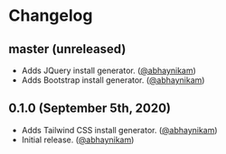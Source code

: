 # Changelog

## master (unreleased)
* Adds JQuery install generator. ([@abhaynikam][])
* Adds Bootstrap install generator. ([@abhaynikam][])

## 0.1.0 (September 5th, 2020)

* Adds Tailwind CSS install generator. ([@abhaynikam][])
* Initial release. ([@abhaynikam][])

[@abhaynikam]: https://github.com/abhaynikam
